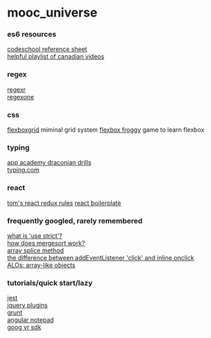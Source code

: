 # mooc_universe

### es6 resources

[codeschool reference sheet](pdf/es2015.pdf)  
[helpful playlist of canadian videos](https://www.youtube.com/playlist?list=PL57atfCFqj2h5fpdZD-doGEIs0NZxeJTX)

### regex

[regexr](http://regexr.com/)  
[regexone](https://regexone.com/)

### css

[flexboxgrid](http://flexboxgrid.com/)  miminal grid system
[flexbox froggy](http://flexboxfroggy.com/) game to learn flexbox

### typing

[app academy draconian drills](http://prepwork.appacademy.io/pre-course/typing/)  
[typing.com](https://www.typing.com/)

### react

[tom's react redux rules](react/toms_rules.md)
[react boilerplate](react/react_boiled.js)

### frequently googled, rarely remembered

[what is 'use strict'?](https://developer.mozilla.org/en-US/docs/Web/JavaScript/Reference/Strict_mode)  
[how does mergesort work?](https://www.tutorialspoint.com/data_structures_algorithms/merge_sort_algorithm.htm)  
[array splice method](https://developer.mozilla.org/en-US/docs/Web/JavaScript/Reference/Global_Objects/Array/splice)  
[the difference between addEventListener 'click' and inline onclick](http://stackoverflow.com/questions/6348494/addeventlistener-vs-onclick)  
[ALOs: array-like objects](http://www.2ality.com/2013/05/quirk-array-like-objects.html)

### tutorials/quick start/lazy

[jest](https://facebook.github.io/jest/docs/tutorial-react.html)  
[jquery plugins](https://learn.jquery.com/plugins/basic-plugin-creation/)  
[grunt](http://gruntjs.com/getting-started)  
[angular notepad](https://codepen.io/nickmoreton/pen/gbyygq)  
[goog vr sdk](https://developers.google.com/vr/ios/get-started)
